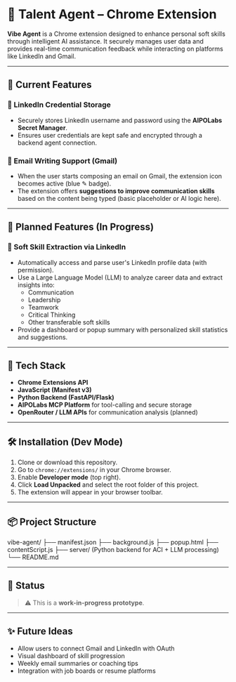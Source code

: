 # 🧠 Talent Agent – Chrome Extension

**Vibe Agent** is a Chrome extension designed to enhance personal soft skills through intelligent AI assistance. It securely manages user data and provides real-time communication feedback while interacting on platforms like LinkedIn and Gmail.

---

## 🚀 Current Features

### 🔐 LinkedIn Credential Storage
- Securely stores LinkedIn username and password using the **AIPOLabs Secret Manager**.
- Ensures user credentials are kept safe and encrypted through a backend agent connection.

### 📧 Email Writing Support (Gmail)
- When the user starts composing an email on Gmail, the extension icon becomes active (blue ✎ badge).
- The extension offers **suggestions to improve communication skills** based on the content being typed (basic placeholder or AI logic here).

---

## 🎯 Planned Features (In Progress)

### 🧾 Soft Skill Extraction via LinkedIn
- Automatically access and parse user's LinkedIn profile data (with permission).
- Use a Large Language Model (LLM) to analyze career data and extract insights into:
  - Communication
  - Leadership
  - Teamwork
  - Critical Thinking
  - Other transferable soft skills
- Provide a dashboard or popup summary with personalized skill statistics and suggestions.

---

## 🔧 Tech Stack

- **Chrome Extensions API**
- **JavaScript (Manifest v3)**
- **Python Backend (FastAPI/Flask)**
- **AIPOLabs MCP Platform** for tool-calling and secure storage
- **OpenRouter / LLM APIs** for communication analysis (planned)

---

## 🛠️ Installation (Dev Mode)

1. Clone or download this repository.
2. Go to `chrome://extensions/` in your Chrome browser.
3. Enable **Developer mode** (top right).
4. Click **Load Unpacked** and select the root folder of this project.
5. The extension will appear in your browser toolbar.

---

## 📦 Project Structure
vibe-agent/
├── manifest.json
├── background.js
├── popup.html
├── contentScript.js
├── server/ (Python backend for ACI + LLM processing)
└── README.md

---

## 🧪 Status

> ⚠️ This is a **work-in-progress prototype**.

---

## ✨ Future Ideas

- Allow users to connect Gmail and LinkedIn with OAuth
- Visual dashboard of skill progression
- Weekly email summaries or coaching tips
- Integration with job boards or resume platforms
